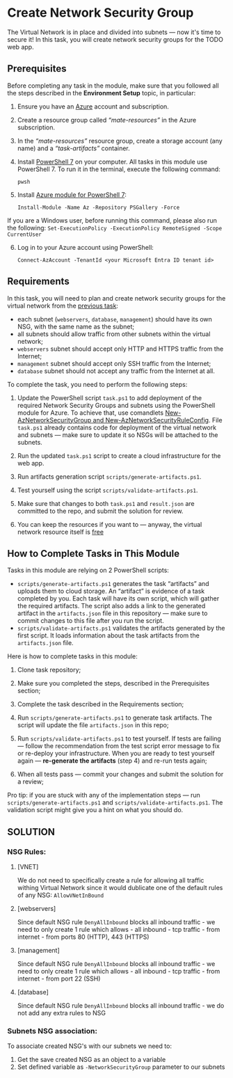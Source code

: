 # Create Network Security Group

The Virtual Network is in place and divided into subnets — now it's time to secure it! In this task, you will create network security groups for the TODO web app. 

## Prerequisites

Before completing any task in the module, make sure that you followed all the steps described in the **Environment Setup** topic, in particular: 

1. Ensure you have an [Azure](https://azure.microsoft.com/en-us/free/) account and subscription.

2. Create a resource group called *“mate-resources”* in the Azure subscription.

3. In the *“mate-resources”* resource group, create a storage account (any name) and a *“task-artifacts”* container.

4. Install [PowerShell 7](https://learn.microsoft.com/en-us/powershell/scripting/install/installing-powershell?view=powershell-7.4) on your computer. All tasks in this module use PowerShell 7. To run it in the terminal, execute the following command:

    ```
    pwsh
    ```

5. Install [Azure module for PowerShell 7](https://learn.microsoft.com/en-us/powershell/azure/install-azure-powershell?view=azps-11.3.0): 
    ```
    Install-Module -Name Az -Repository PSGallery -Force
    ```
If you are a Windows user, before running this command, please also run the following: 
    ```
    Set-ExecutionPolicy -ExecutionPolicy RemoteSigned -Scope CurrentUser
    ```

6. Log in to your Azure account using PowerShell:
    ```
    Connect-AzAccount -TenantId <your Microsoft Entra ID tenant id>
    ```

## Requirements

In this task, you will need to plan and create network security groups for the virtual network from the [previous task](https://github.com/mate-academy/azure_task_15_create_virtual_network): 

- each subnet (`webservers`, `database`, `management`) should have its own NSG, with the same name as the subnet;
- all subnets should allow traffic from other subnets within the virtual network;
- `webservers` subnet should accept only HTTP and HTTPS traffic from the Internet;
- `management` subnet should accept only SSH traffic from the Internet; 
- `database` subnet should not accept any traffic from the Internet at all.

To complete the task, you need to perform the following steps: 

1. Update the PowerShell script `task.ps1` to add deployment of the required Network Security Groups and subnets using the PowerShell module for Azure. To achieve that, use comandlets [New-AzNetworkSecurityGroup and New-AzNetworkSecurityRuleConfig](https://learn.microsoft.com/en-us/powershell/module/az.network/new-aznetworksecuritygroup?view=azps-12.1.0#example-2-create-a-detailed-network-security-group). File `task.ps1` already contains code for deployment of the virtual network and subnets — make sure to update it so NSGs will be attached to the subnets.  

2. Run the updated `task.ps1` script to create a cloud infrastructure for the web app. 

3. Run artifacts generation script `scripts/generate-artifacts.ps1`.

4. Test yourself using the script `scripts/validate-artifacts.ps1`.

5. Make sure that changes to both `task.ps1` and `result.json` are committed to the repo, and submit the solution for review. 

6. You can keep the resources if you want to — anyway, the virtual network resource itself is [free](https://azure.microsoft.com/en-us/pricing/details/virtual-network/) 

## How to Complete Tasks in This Module 

Tasks in this module are relying on 2 PowerShell scripts: 

- `scripts/generate-artifacts.ps1` generates the task “artifacts” and uploads them to cloud storage. An “artifact” is evidence of a task completed by you. Each task will have its own script, which will gather the required artifacts. The script also adds a link to the generated artifact in the `artifacts.json` file in this repository — make sure to commit changes to this file after you run the script. 
- `scripts/validate-artifacts.ps1` validates the artifacts generated by the first script. It loads information about the task artifacts from the `artifacts.json` file.

Here is how to complete tasks in this module:

1. Clone task repository;

2. Make sure you completed the steps, described in the Prerequisites section;

3. Complete the task described in the Requirements section;

4. Run `scripts/generate-artifacts.ps1` to generate task artifacts. The script will update the file `artifacts.json` in this repo;

5. Run `scripts/validate-artifacts.ps1` to test yourself. If tests are failing — follow the recommendation from the test script error message to fix or re-deploy your infrastructure. When you are ready to test yourself again — **re-generate the artifacts** (step 4) and re-run tests again; 

6. When all tests pass — commit your changes and submit the solution for a review; 

Pro tip: if you are stuck with any of the implementation steps — run `scripts/generate-artifacts.ps1` and `scripts/validate-artifacts.ps1`. The validation script might give you a hint on what you should do.  


## SOLUTION

### NSG Rules:

1. [VNET] 

    We do not need to specifically create a rule for allowing all traffic withing Virtual Network
    since it would dublicate one of the default rules of any NSG: `AllowVNetInBound`
2. [webservers] 

    Since default NSG rule `DenyAllInbound` blocks all inbound traffic - we need to only create 1 rule which
    allows - all inbound - tcp traffic - from internet - from ports 80 (HTTP), 443 (HTTPS)
3. [management] 

    Since default NSG rule `DenyAllInbound` blocks all inbound traffic - we need to only create 1 rule which
    allows - all inbound - tcp traffic - from internet - from port 22 (SSH)
4. [database] 

    Since default NSG rule `DenyAllInbound` blocks all inbound traffic - we do not add any extra rules to NSG

### Subnets NSG association:

To associate created NSG's with our subnets we need to:
1. Get the save created NSG as an object to a variable
2. Set defined variable as `-NetworkSecurityGroup` parameter to our subnets